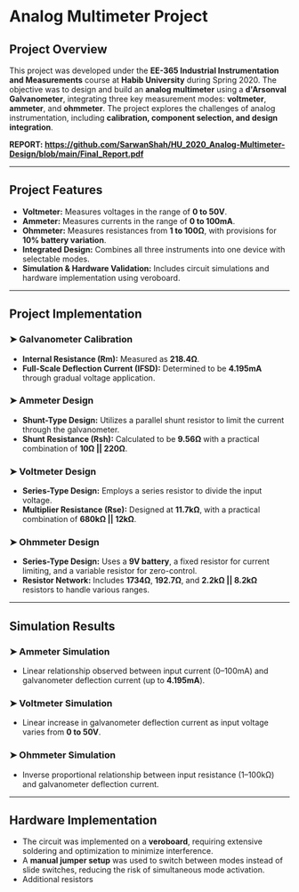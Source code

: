 # Analog Multimeter Project  

## **Project Overview**  
This project was developed under the **EE-365 Industrial Instrumentation and Measurements** course at **Habib University** during Spring 2020. The objective was to design and build an **analog multimeter** using a **d'Arsonval Galvanometer**, integrating three key measurement modes: **voltmeter**, **ammeter**, and **ohmmeter**. The project explores the challenges of analog instrumentation, including **calibration, component selection, and design integration**.  

**REPORT: https://github.com/SarwanShah/HU_2020_Analog-Multimeter-Design/blob/main/Final_Report.pdf** 

---

## **Project Features**  
- **Voltmeter:** Measures voltages in the range of **0 to 50V**.
- **Ammeter:** Measures currents in the range of **0 to 100mA**.
- **Ohmmeter:** Measures resistances from **1 to 100Ω**, with provisions for **10% battery variation**.
- **Integrated Design:** Combines all three instruments into one device with selectable modes.
- **Simulation & Hardware Validation:** Includes circuit simulations and hardware implementation using veroboard.

---

## **Project Implementation**  
### ➤ **Galvanometer Calibration**  
- **Internal Resistance (Rm):** Measured as **218.4Ω**.
- **Full-Scale Deflection Current (IFSD):** Determined to be **4.195mA** through gradual voltage application.

### ➤ **Ammeter Design**  
- **Shunt-Type Design:** Utilizes a parallel shunt resistor to limit the current through the galvanometer.
- **Shunt Resistance (Rsh):** Calculated to be **9.56Ω** with a practical combination of **10Ω || 220Ω**.

### ➤ **Voltmeter Design**  
- **Series-Type Design:** Employs a series resistor to divide the input voltage.
- **Multiplier Resistance (Rse):** Designed at **11.7kΩ**, with a practical combination of **680kΩ || 12kΩ**.

### ➤ **Ohmmeter Design**  
- **Series-Type Design:** Uses a **9V battery**, a fixed resistor for current limiting, and a variable resistor for zero-control.
- **Resistor Network:** Includes **1734Ω**, **192.7Ω**, and **2.2kΩ || 8.2kΩ** resistors to handle various ranges.

---

## **Simulation Results**  
### ➤ **Ammeter Simulation**  
- Linear relationship observed between input current (0–100mA) and galvanometer deflection current (up to **4.195mA**).

### ➤ **Voltmeter Simulation**  
- Linear increase in galvanometer deflection current as input voltage varies from **0 to 50V**.

### ➤ **Ohmmeter Simulation**  
- Inverse proportional relationship between input resistance (1–100kΩ) and galvanometer deflection current.

---

## **Hardware Implementation**  
- The circuit was implemented on a **veroboard**, requiring extensive soldering and optimization to minimize interference.
- A **manual jumper setup** was used to switch between modes instead of slide switches, reducing the risk of simultaneous mode activation.
- Additional resistors
